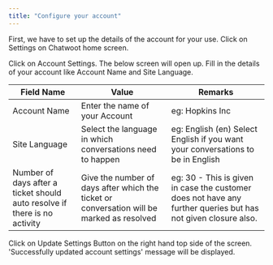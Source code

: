 ```yaml
---
title: "Configure your account"
---
```


First, we have to set up the details of the account for your use. Click on Settings on Chatwoot home screen.

<!-- <div align="center">

<img src={require('./images/addteamssettings1.png').default} width="800" alt="Chatwoot Home Screen" /> -->

<!-- </div> -->

Click on Account Settings. The below screen will open up. Fill in the details of your account like Account Name and Site Language.


<!-- <div align="center">

<img src={require('./images/accountsettings1.png').default} width="800" alt="Chatwoot Account Setting Screen" />

</div> -->


| Field Name                                                                 | Value                                                                                       | Remarks                                                                                                         |
|----------------------------------------------------------------------------|---------------------------------------------------------------------------------------------|-----------------------------------------------------------------------------------------------------------------|
| Account Name                                                               | Enter the name of your Account                                                              | eg: Hopkins Inc                                                                                                 |
| Site Language                                                              | Select the language in which conversations need to happen                                   | eg: English (en) Select English if you want your  conversations to be in English                                |
| Number of days after a ticket should  auto resolve if there is no activity | Give the number of days after which the  ticket or conversation will be marked as  resolved | eg: 30 - This is given in case the customer  does not have any further queries but has not given closure also.  |

Click on Update Settings Button on the right hand top side of the screen. 'Successfully updated account settings' message will be displayed.
